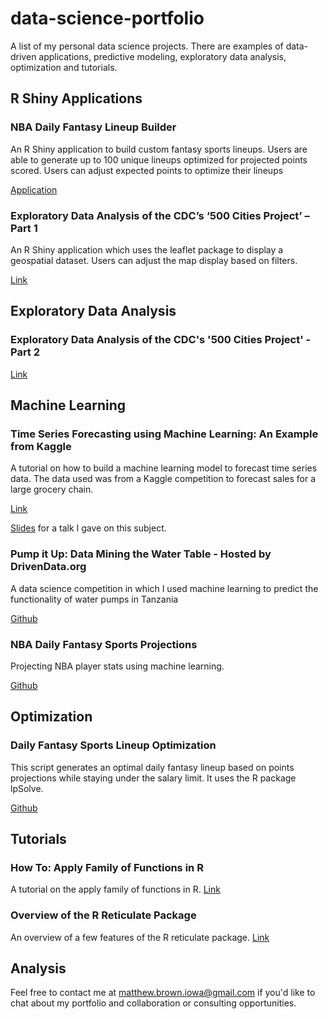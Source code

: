 # data-science-portfolio
A list of my personal data science projects. There are examples of data-driven applications, predictive modeling, exploratory data analysis, optimization and tutorials.

## R Shiny Applications

### NBA Daily Fantasy Lineup Builder
An R Shiny application to build custom fantasy sports lineups. Users are able to generate up to 100 unique lineups optimized for projected points scored. Users can adjust expected points to optimize their lineups

[Application](https://premium.shinyapps.io/appfiles/) 

### Exploratory Data Analysis of the CDC’s ‘500 Cities Project’ – Part 1

An R Shiny application which uses the leaflet package to display a geospatial dataset. Users can adjust the map display based on filters.

[Link](https://redoakstrategic.com/exploratory_data_analysis_cdc_500_cities_r_shiny/)

## Exploratory Data Analysis

### Exploratory Data Analysis of the CDC's '500 Cities Project' - Part 2

[Link](http://rpubs.com/mattBrown88/360518)


## Machine Learning

### Time Series Forecasting using Machine Learning: An Example from Kaggle

A tutorial on how to build a machine learning model to forecast time series data. The data used was from a Kaggle competition to forecast sales for a large grocery chain.

[Link](http://rpubs.com/mattBrown88/TimeSeriesMachineLearning)

[Slides](https://www.dropbox.com/s/hbn6llmtk47s64f/Time%20Series%20Analysis%20with%20Machine%20Learning.pdf?dl=0) for a talk I gave on this subject.

### Pump it Up: Data Mining the Water Table - Hosted by DrivenData.org

A data science competition in which I used machine learning to predict the functionality of water pumps in Tanzania

[Github](https://github.com/MattBrown88/Pump-it-Up-XGBoost-Ensemble)

### NBA Daily Fantasy Sports Projections

Projecting NBA player stats using machine learning.

[Github](https://github.com/MattBrown88/DFS-Projections)

## Optimization

### Daily Fantasy Sports Lineup Optimization
This script generates an optimal daily fantasy lineup based on points projections while staying under the salary limit. It uses the R package lpSolve.

[Github](https://github.com/MattBrown88/lpsolve---Daily-Fantasy-Sports-Optimization)

## Tutorials

### How To: Apply Family of Functions in R

A tutorial on the apply family of functions in R. 
[Link](https://redoakstrategic.com/applyfunctions/)

### Overview of the R Reticulate Package

An overview of a few features of the R reticulate package.
[Link](http://rpubs.com/mattBrown88/407460)

## Analysis


Feel free to contact me at matthew.brown.iowa@gmail.com if you'd like to chat about my portfolio and collaboration or consulting opportunities.
